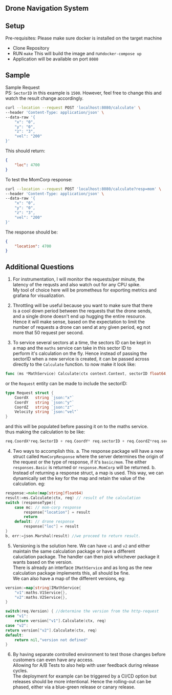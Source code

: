 ## Drone Navigation System

## Setup

Pre-requisites: Please make sure docker is installed on the target machine <br />

* Clone Repository
* RUN `make` This will build the image and run`docker-compose up`
* Application will be available on port `8080`

## Sample

Sample Request <br />
PS: `SectorID` in this example is `1500`. However, feel free to change this and watch the result change accordingly. <br />
```bash
curl --location --request POST 'localhost:8080/calculate' \
--header 'Content-Type: application/json' \
--data-raw '{
    "x": "0",
    "y": "0",
    "z": "3",
    "vel": "200"
}'
```
This should return:
```json
{
    "loc": 4700
}
```

To test the MomCorp response:

```bash
curl --location --request POST 'localhost:8080/calculate?resp=mom' \
--header 'Content-Type: application/json' \
--data-raw '{
    "x": "0",
    "y": "0",
    "z": "3",
    "vel": "200"
}'
```
The response should be:
```json
{
    "location": 4700
}
```


## Additional Questions

1. For instrumentation, I will monitor the requests/per minute, the <br />latency of the requsts and also watch out for any CPU spike.<br /> My tool of choice here will be prometheus for exporting metrics and <br />grafana for visualization.

2. Throttling will be useful because you want to make sure that there <br />is a cool down period between the requests that the drone sends, <br />and a single drone doesn't end up hugging the entire resource. <br />Hence it will make sense, based on the expectation to limit the <br />number of requests a drone can send at any given period, eg not <br />more that 50 request per second.

3. To service several sectors at a time, the sectors ID can be kept in <br />a map and the `maths` service can take in this sector ID to  <br />perform it's calculation on the fly. Hence instead of passing the <br />sectorID when a new service is created, it can be passed across <br />directly to the `Calculate` function. to now make it look like:<br />
```go
func (ms *MathService) Calculate(ctx context.Context, sectorID float64, req *Request) float64
```
or the `Request` entity can be made to include the sectorID:
```go
type Request struct {
	CoordX   string `json:"x"`
	CoordY   string `json:"y"`
	CoordZ   string `json:"z"`
	Velocity string `json:"vel"`
}
```
and this will be populated before passing it on to the maths service.<br />thus making the calculation to be like:
```go
req.CoordX*req.SectorID + req.CoordY* req.sectorID + req.CoordZ*req.sectorID + req.Velocity
```

4. Two ways to accomplish this. 
a. The response package will have a new struct called `MomCorpResponse` where the server determines the origin of the request or the type of response, if it's `basic/mom`. The either `responses.Basic` is returned or `response.MomCorp` will be returned.
b. Instead of returning a response struct, a map is used. This way, we can dynamically set the key for the map and retain the value of the calculation. eg:
```go
response:=make(map[string]float64)
result:=ms.Calculate(ctx, req) // result of the calculation
switch (responseType){
    case mc: // mom-corp response
        response["location"] = result
        return
    default: // drone response
        response["loc"] = result
}
b, err:=json.Marshal(result) //we proceed to return result.
``` 

5. Versioning is the solution here. We can have `v1` and `v2` and either maintain the same calculation package or have a different <br />caluclation package. The handler can then pick whichever package it wants based on the version. <br />
There is already an interface `IMathService` and as long as the new <br /> calculation package implements this, all should be fine.  <br />
We can also have a map of the different versions, eg:
```go
version:=map[string]IMathService{
    "v1":maths.V1Service{},
    "v2":maths.V2Service{},
}

switch(req.Version) { //determine the version from the http-request
case "v1":
    return version["v1"].Calculate(ctx, req)
case "v2":
return version["v2"].Calculate(ctx, req)
default:
    return nil,"version not defined"
}
```

6. By having separate controlled environment to test those changes before customers can even have any access. <br />
Allowing for A/B Tests to also help with user feedback during release cycles. <br /> 
The deployment for example can be triggered by a CI/CD option but releases should be more intentional. Hence the rolling-out can be phased, either via a blue-green release or canary release.